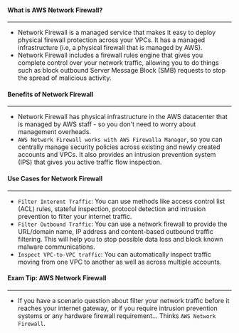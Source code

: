 #### What is AWS Network Firewall?

___

* Network Firewall is a managed service that makes it easy to deploy physical firewall protection across your VPCs. It
  has a managed infrastructure (i.e, a physical firewall that is managed by AWS).
* Network Firewall includes a firewall rules engine that gives you complete control over your network traffic, allowing
  you to do things such as block outbound Server Message Block (SMB) requests to stop the spread of malicious activity.

#### Benefits of Network Firewall

___

* Network Firewall has physical infrastructure in the AWS datacenter that is managed by AWS staff - so you don't need to
  worry about management overheads.
* `AWS Network Firewall works with AWS Firewalla Manager`, so you can centrally manage security policies across existing
  and newly created accounts and VPCs. It also provides an intrusion prevention system (IPS) that gives you active
  traffic flow inspection.

#### Use Cases for Network Firewall

___

* `Filter Interent Traffic`: You can use methods like access control list (ACL) rules, stateful inspection, protocol
  detection and intrusion prevention to filter your internet traffic.
* `Filter Outbound Traffic`: You can use a network firewall to provide the URL/domain name, IP address and content-based
  outbound traffic filtering. This will help you to stop possible data loss and block known malware communications.
* `Inspect VPC-to-VPC traffic`: You can automatically inspect traffic moving from one VPC to another as well as across
  multiple accounts.

#### Exam Tip: AWS Network Firewall

___

* If you have a scenario question about filter your network traffic before it reaches your internet gateway, or if you
  require intrusion prevention systems or any hardware firewall requirement... Thinks `AWS Network Firewall`.
